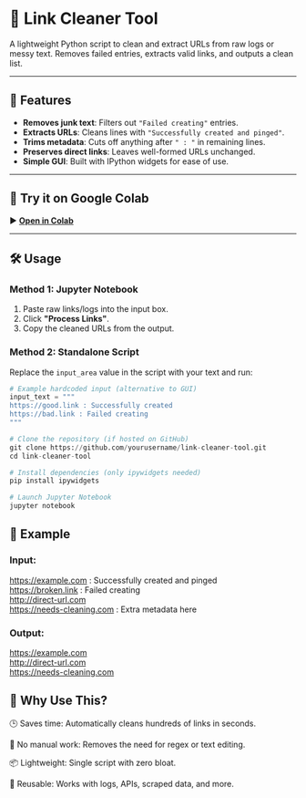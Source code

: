 # 🔗 Link Cleaner Tool  

A lightweight Python script to clean and extract URLs from raw logs or messy text. Removes failed entries, extracts valid links, and outputs a clean list.  

---

## 🚀 Features  
- **Removes junk text**: Filters out `"Failed creating"` entries.  
- **Extracts URLs**: Cleans lines with `"Successfully created and pinged"`.  
- **Trims metadata**: Cuts off anything after `" : "` in remaining lines.  
- **Preserves direct links**: Leaves well-formed URLs unchanged.  
- **Simple GUI**: Built with IPython widgets for ease of use.  

---

## 🧪 Try it on Google Colab

▶️ [**Open in Colab**](https://colab.research.google.com/github/Darkwarrior247/Link-Cleaner-Tool/blob/main/Link-Cleaner-Tool.ipynb)

---

## 🛠️ Usage  

### **Method 1: Jupyter Notebook**  
1. Paste raw links/logs into the input box.  
2. Click **"Process Links"**.  
3. Copy the cleaned URLs from the output.  

### **Method 2: Standalone Script**  
Replace the `input_area` value in the script with your text and run:  
```python
# Example hardcoded input (alternative to GUI)
input_text = """
https://good.link : Successfully created
https://bad.link : Failed creating
"""

# Clone the repository (if hosted on GitHub)
git clone https://github.com/yourusername/link-cleaner-tool.git
cd link-cleaner-tool

# Install dependencies (only ipywidgets needed)
pip install ipywidgets

# Launch Jupyter Notebook
jupyter notebook
```
## 🔄 Example

### Input:
https://example.com : Successfully created and pinged  
https://broken.link : Failed creating  
http://direct-url.com  
https://needs-cleaning.com : Extra metadata here  

### Output:
https://example.com  
http://direct-url.com  
https://needs-cleaning.com  

## 🤔 Why Use This?

🕒 Saves time: Automatically cleans hundreds of links in seconds.

🔧 No manual work: Removes the need for regex or text editing.

📦 Lightweight: Single script with zero bloat.

🔄 Reusable: Works with logs, APIs, scraped data, and more.
